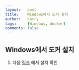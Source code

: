 ```yaml
---
layout:   post
title:    Windows에서 도커 설치
author:   harry
tags:     [Windows, docker]
comments: false
---
```

<!-- Start Writing Below in Markdown -->
## Windows에서 도커 설치
1. 다음 [링크](https://steemit.com/kr/@mystarlight/docker) 에서 설치 확인
